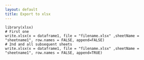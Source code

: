 ```yaml
---
layout: default
title: Export to xlsx
---
```


    library(xlsx)
	# First one
	write.xlsx(x = dataframe1, file = "filename.xlsx" ,sheetName = "sheetname1", row.names = FALSE, append=FALSE)
	# 2nd and all subsequent sheets
	write.xlsx(x = dataframe1, file = "filename.xlsx" ,sheetName = "sheetname1", row.names = FALSE, append=TRUE)